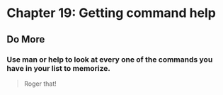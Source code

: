 
# Chapter 19: Getting command help

## Do More

### Use man or help to look at every one of the commands you have in your list to memorize.

> Roger that!
